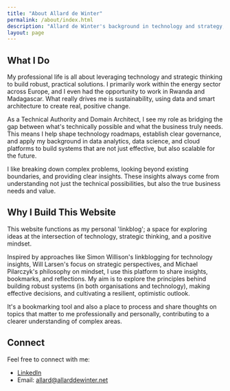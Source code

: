 ```yaml
---
title: "About Allard de Winter"
permalink: /about/index.html
description: "Allard de Winter's background in technology and strategy, and the purpose of this website."
layout: page
---
```


## What I Do

My professional life is all about leveraging technology and strategic thinking to build robust, practical solutions. I primarily work within the energy sector across Europe, and I even had the opportunity to work in Rwanda and Madagascar. What really drives me is sustainability, using data and smart architecture to create real, positive change.

As a Technical Authority and Domain Architect, I see my role as bridging the gap between what's technically possible and what the business truly needs. This means I help shape technology roadmaps, establish clear governance, and apply my background in data analytics, data science, and cloud platforms to build systems that are not just effective, but also scalable for the future.

I like breaking down complex problems, looking beyond existing boundaries, and providing clear insights. These insights always come from understanding not just the technical possibilities, but also the true business needs and value.

## Why I Build This Website

This website functions as my personal 'linkblog'; a space for exploring ideas at the intersection of technology, strategic thinking, and a positive mindset.

Inspired by approaches like Simon Willison's linkblogging for technology insights, Will Larsen's focus on strategic perspectives, and Michael Pilarczyk's philosophy on mindset, I use this platform to share insights, bookmarks, and reflections. My aim is to explore the principles behind building robust systems (in both organisations and technology), making effective decisions, and cultivating a resilient, optimistic outlook.

It's a bookmarking tool and also a place to process and share thoughts on topics that matter to me professionally and personally, contributing to a clearer understanding of complex areas.

## Connect

Feel free to connect with me:

*   [LinkedIn](https://www.linkedin.com/in/allarddewinter/)
*   Email: [allard@allarddewinter.net](mailto:allard@allarddewinter.net)

